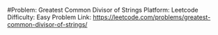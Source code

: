 #Problem: Greatest Common Divisor of Strings
Platform: Leetcode
Difficulty: Easy
Problem Link: https://leetcode.com/problems/greatest-common-divisor-of-strings/
